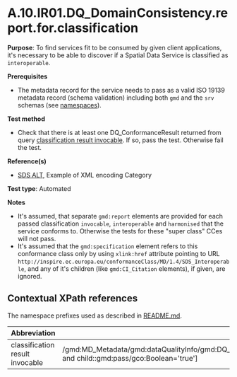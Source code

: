 # A.10.IR01.DQ_DomainConsistency.report.for.classification

**Purpose**: To find services fit to be consumed by given client applications, it's necessary to be able to
discover if a Spatial Data Service is classified as ```interoperable```.

**Prerequisites**

* The metadata record for the service needs to pass as a valid ISO 19139 metadata record (schema validation) including both ```gmd``` and the ```srv``` schemas (see [namespaces](README.md#namespaces)).

**Test method**

* Check that there is at least one DQ_ConformanceResult returned from query [classification result invocable](#result_invocable). If so, pass the test. Otherwise fail the test.

**Reference(s)**

* [SDS ALT](README.md#ref_SDS_ALT), Example of XML encoding Category

**Test type**: Automated

**Notes**

* It's assumed, that separate ```gmd:report``` elements are provided for each passed classification ```invocable```, ```interoperable``` and ```harmonised``` that the service conforms to. Otherwise the tests for these "super class" CCes will not pass.
* It's assumed that the ```gmd:specification``` element refers to this conformance class only by using ```xlink:href``` attribute pointing to URL ```http://inspire.ec.europa.eu/conformanceClass/MD/1.4/SDS_Interoperable```, and any of it's children (like ```gmd:CI_Citation``` elements), if given, are ignored.

## Contextual XPath references

The namespace prefixes used as described in [README.md](README.md#namespaces).

Abbreviation                                               |  XPath expression
---------------------------------------------------------- | -------------------------------------------------------------------------
classification result invocable <a name="result_invocable"></a> | /gmd:MD_Metadata/gmd:dataQualityInfo/gmd:DQ_DataQuality/gmd:report/gmd:DQ_DomainConsistency/gmd:result/gmd:DQ_ConformanceResult[child::gmd:specification/@xlink:href='http://inspire.ec.europa.eu/conformanceClass/MD/1.4/SDS_Interoperable' and child::gmd:pass/gco:Boolean='true']
